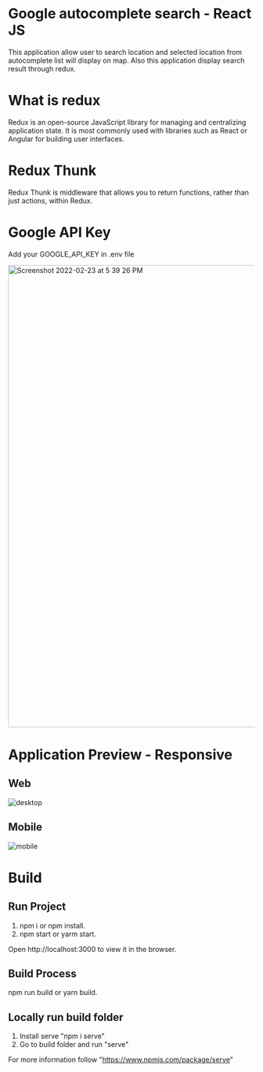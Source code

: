 # Google autocomplete search - React JS

This application allow user to search location and selected location from autocomplete list will display on map. Also this application display search result through redux.

# What is redux

Redux is an open-source JavaScript library for managing and centralizing application state. It is most commonly used with libraries such as React or Angular for building user interfaces.

# Redux Thunk

Redux Thunk is middleware that allows you to return functions, rather than just actions, within Redux.

# Google API Key

Add your GOOGLE_API_KEY in .env file

<img width="942" alt="Screenshot 2022-02-23 at 5 39 26 PM" src="https://user-images.githubusercontent.com/7525338/155316782-c278a894-13e8-48aa-90eb-07f68c183d12.png">


# Application Preview - Responsive

## Web

![desktop](https://user-images.githubusercontent.com/7525338/155326878-56718484-1902-48b5-a72a-5db8e634af57.gif)

## Mobile

![mobile](https://user-images.githubusercontent.com/7525338/155325181-3f3adfd3-fef3-43fe-a5b2-310b52321baf.gif)


# Build

## Run Project

1. npm i or npm install.
2. npm start or yarm start.

Open http://localhost:3000 to view it in the browser.

## Build Process

npm run build or yarn build.

## Locally run build folder

1. Install serve "npm i serve"
2. Go to build folder and run "serve"

For more information follow "https://www.npmjs.com/package/serve"



